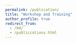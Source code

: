```yaml
---
permalink: /publication/
title: "Workshop and Training"
author_profile: true
redirect_from: 
  - /md/
  - /publiccations.html
---
```

